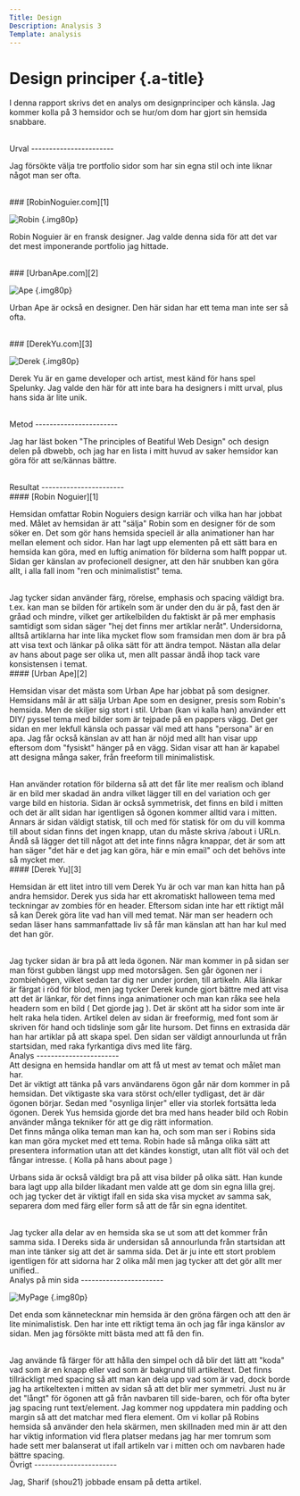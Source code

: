 ```yaml
---
Title: Design
Description: Analysis 3
Template: analysis
---
```


Design principer {.a-title}
=======================

I denna rapport skrivs det en analys om designprinciper och känsla.
Jag kommer kolla på 3 hemsidor och se hur/om dom har gjort sin hemsida snabbare.

<br>
Urval
-----------------------

Jag försökte välja tre portfolio sidor som har sin egna stil och inte liknar något man ser ofta.

<br>
### [RobinNoguier.com][1]

![Robin](%base_url%/image/analys/robin.png?w=60%) {.img80p}

Robin Noguier är en fransk designer.
Jag valde denna sida för att det var det mest imponerande portfolio jag hittade.

<br>
### [UrbanApe.com][2]

![Ape](%base_url%/image/analys/urbanape.png?w=60%) {.img80p}

Urban Ape är också en designer.
Den här sidan har ett tema man inte ser så ofta.

<br>
### [DerekYu.com][3]

![Derek](%base_url%/image/analys/derek.png?w=60%) {.img80p}

Derek Yu är en game developer och artist, mest känd för hans spel Spelunky.
Jag valde den här för att inte bara ha designers i mitt urval, plus hans sida är lite unik.

<br>
Metod
-----------------------

Jag har läst boken "The principles of Beatiful Web Design" och design delen på dbwebb, och jag har en lista i mitt huvud av saker hemsidor kan göra för att se/kännas bättre. 

<br>
Resultat
-----------------------

<br>
#### [Robin Noguier][1]

Hemsidan omfattar Robin Noguiers design karriär och vilka han har jobbat med.
Målet av hemsidan är att "sälja" Robin som en designer för de som söker en.
Det som gör hans hemsida speciell är alla animationer han har mellan element och sidor. Han har lagt upp elementen på ett sätt bara en hemsida kan göra,
med en luftig animation för bilderna som halft poppar ut.
Sidan ger känslan av profecionell designer, att den här snubben kan göra allt, i alla fall inom "ren och minimalistist" tema.

<br>
Jag tycker sidan använder färg, rörelse, emphasis och spacing väldigt bra. t.ex. kan man se bilden för artikeln som är under den du är på, fast den är gråad och mindre, vilket ger artikelbilden du faktiskt är på mer emphasis samtidigt som sidan säger "hej det finns mer artiklar neråt".
Undersidorna, alltså artiklarna har inte lika mycket flow som framsidan men dom är bra på att visa text och länkar på olika sätt för att ändra tempot. Nästan alla delar av hans about page ser olika ut, men allt passar ändå ihop tack vare konsistensen i temat.

<br>
#### [Urban Ape][2]

Hemsidan visar det mästa som Urban Ape har jobbat på som designer.
Hemsidans mål är att sälja Urban Ape som en designer, presis som Robin's hemsida.
Men de skiljer sig stort i stil.
Urban (kan vi kalla han) använder ett DIY/ pyssel tema med bilder som är tejpade på en pappers vägg.
Det ger sidan en mer lekfull känsla och passar väl med att hans "persona" är en apa.
Jag får också känslan av att han är nöjd med allt han visar upp eftersom dom "fysiskt" hänger på en vägg.
Sidan visar att han är kapabel att designa många saker, från freeform till minimalistisk.

<br>
Han använder rotation för bilderna så att det får lite mer realism och
ibland är en bild mer skadad än andra vilket lägger till en del variation och ger varge bild en historia.
Sidan är också symmetrisk, det finns en bild i mitten och det är allt sidan har igentligen så ögonen kommer alltid vara i mitten.
Annars är sidan väldigt statisk, till och med för statisk för om du vill komma till about sidan finns det ingen knapp,
utan du måste skriva /about i URLn.
Ändå så lägger det till något att det inte finns några knappar, det är som att han säger "det här e det jag kan göra, här e min email" och det behövs inte så mycket mer.

<br>
#### [Derek Yu][3]

Hemsidan är ett litet intro till vem Derek Yu är och var man kan hitta han på andra hemsidor.
Derek yus sida har ett akromatiskt halloween tema med teckningar av zombies för en header.
Eftersom sidan inte har ett riktigt mål så kan Derek göra lite vad han vill med temat.
När man ser headern och sedan läser hans sammanfattade liv så får man känslan att han har kul med det han gör.

<br>
Jag tycker sidan är bra på att leda ögonen. När man kommer in på sidan ser man först gubben längst upp med motorsågen.
Sen går ögonen ner i zombiehögen, vilket sedan tar dig ner under jorden, till artikeln.
Alla länkar är färgat i röd för blod, men jag tycker Derek kunde gjort bättre med att visa att det är länkar, för det finns inga animationer och man kan råka see hela headern som en bild ( Det gjorde jag ).
Det är skönt att ha sidor som inte är helt raka hela tiden.
Artikel delen av sidan är freeformig, med font som är skriven för hand och tidslinje som går lite hursom.
Det finns en extrasida där han har artiklar på att skapa spel.
Den sidan ser väldigt annourlunda ut från startsidan, med raka fyrkantiga divs med lite färg.

<br>
Analys
-----------------------

<br>
Att designa en hemsida handlar om att få ut mest av temat och målet man har.

<br>
Det är viktigt att tänka på vars användarens ögon går när dom kommer in på hemsidan.
Det viktigaste ska vara störst och/eller tydligast, det är där ögonen börjar.
Sedan med "osynliga linjer" eller via storlek fortsätta leda ögonen.
Derek Yus hemsida gjorde det bra med hans header bild och Robin använder många tekniker för att ge dig rätt information.

<br>
Det finns många olika teman man kan ha, och som man ser i Robins sida kan man göra mycket med ett tema.
Robin hade så många olika sätt att presentera information utan att det kändes konstigt, utan allt flöt väl och det fångar intresse. ( Kolla på hans about page )

Urbans sida är också väldigt bra på att visa bilder på olika sätt. Han kunde bara lagt upp alla bilder likadant men valde att ge dom sin egna lilla grej. och jag tycker det är viktigt ifall en sida ska visa mycket av samma sak, separera dom med färg eller form så att de får sin egna identitet.

<br>
Jag tycker alla delar av en hemsida ska se ut som att det kommer från samma sida.
I Dereks sida är undersidan så annourlunda från startsidan att man inte tänker sig att det är samma sida.
Det är ju inte ett stort problem igentligen för att sidorna har 2 olika mål men jag tycker att det gör allt mer unified..

<br>
Analys på min sida
-----------------------

![MyPage](%base_url%/image/analys/mypage.png?w=60%) {.img80p}

Det enda som kännetecknar min hemsida är den gröna färgen och att den är lite minimalistisk.
Den har inte ett riktigt tema än och jag får inga känslor av sidan. Men jag försökte mitt bästa med att få den fin.

<br>
Jag använde få färger för att hålla den simpel och då blir det lätt att "koda" vad som är en knapp eller vad som är bakgrund till artikeltext. Det finns tillräckligt med spacing så att man kan dela upp vad som är vad, dock borde jag ha artikeltexten i mitten av sidan så att det blir mer symmetri. Just nu är det "långt" för ögonen att gå från navbaren till side-baren, och för ofta byter jag spacing runt text/element. Jag kommer nog uppdatera min padding och margin så att det matchar med flera element.
Om vi kollar på Robins hemsida så använder den hela skärmen, men skillnaden med min är att den har viktig information vid flera platser medans jag har mer tomrum som hade sett mer balanserat ut ifall artikeln var i mitten och om navbaren hade bättre spacing.

<br>
Övrigt
-----------------------

Jag, Sharif (shou21) jobbade ensam på detta artikel.

[1]: https://robin-noguier.com/
[2]: https://www.urbanape.com/i-design-things
[3]: https://www.derekyu.com/